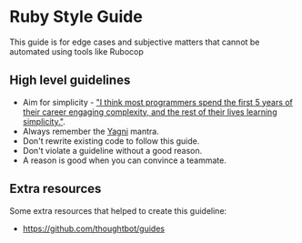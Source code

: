 # Ruby Style Guide

This guide is for edge cases and subjective matters that cannot be automated using tools like Rubocop

## High level guidelines

* Aim for simplicity - ["I think most programmers spend the first 5 years of their career engaging complexity, and the rest of their lives learning simplicity."](https://twitter.com/buzz/status/7203012768).
* Always remember the [Yagni](https://martinfowler.com/bliki/Yagni.html) mantra.
* Don't rewrite existing code to follow this guide.
* Don't violate a guideline without a good reason.
* A reason is good when you can convince a teammate.

## Extra resources

Some extra resources that helped to create this guideline:

* https://github.com/thoughtbot/guides